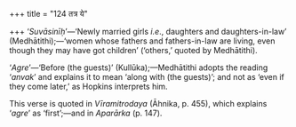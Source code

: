 +++
title = "124 तत्र ये"

+++
‘*Suvāsinīḥ*’—‘Newly married girls *i.e*., daughters and
daughters-in-law’ (Medhātithi);—‘women whose fathers and fathers-in-law
are living, even though they may have got children’ (‘others,’ quoted by
Medhātithi).

‘*Agre*’—‘Before (the guests)’ (Kullūka);—Medhātithi adopts the reading
‘*anvak*’ and explains it to mean ‘along with (the guests)’; and not as
‘even if they come later,’ as Hopkins interprets him.

This verse is quoted in *Vīramitrodaya* (Āhnika, p. 455), which explains
‘*agre*’ as ‘first’;—and in *Aparārka* (p. 147).


